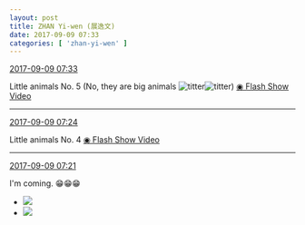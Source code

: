 ```yaml
---
layout: post
title: ZHAN Yi-wen (展逸文)
date: 2017-09-09 07:33
categories: [ 'zhan-yi-wen' ]
---
```


<div class="weibo-info">
  <a href="http://weibo.com/6108090526/FkXYhAEjG">2017-09-09 07:33</a>
</div>

Little animals No. 5 (No, they are big animals ![titter](http://img.t.sinajs.cn/t4/appstyle/expression/ext/normal/19/heia_org.gif)![titter](http://img.t.sinajs.cn/t4/appstyle/expression/ext/normal/19/heia_org.gif)) [◉ Flash Show Video](http://www.miaopai.com/show/bE6bsYDumMeel4XwCyob2-E8aOnxHbI-gtCGQA__.htm)

<!-- more -->

---

<div class="weibo-info">
  <a href="http://weibo.com/6108090526/FkXUDdQuw">2017-09-09 07:24</a>
</div>

Little animals No. 4 [◉ Flash Show Video](http://www.miaopai.com/show/ehdj2GVmuqLniebPlGak2x20qpbZa4knkdzjxA__.htm)

---

<div class="weibo-info">
  <a href="http://weibo.com/6108090526/FkXThkAwc">2017-09-09 07:21</a>
</div>

I'm coming. :grin::grin::grin:

<ul class="weibo-pic-list-1">
  <li class="weibo-pic">
    <a href="http://wx2.sinaimg.cn/mw690/006FmVn8gy1fjcybymewgj30qo0qowjk.jpg"><img src="//wx2.sinaimg.cn/thumb150/006FmVn8gy1fjcybymewgj30qo0qowjk.jpg" /></a>
  </li>
  <li class="weibo-pic">
    <a href="http://wx2.sinaimg.cn/mw690/006FmVn8gy1fjcybwueqnj30qo0qoaes.jpg"><img src="//wx2.sinaimg.cn/thumb150/006FmVn8gy1fjcybwueqnj30qo0qoaes.jpg" /></a>
  </li>
</ul>
